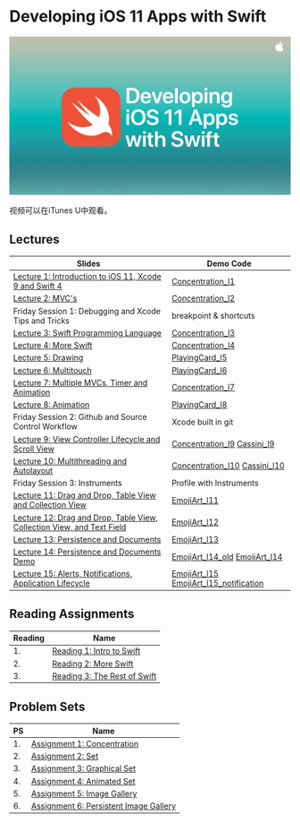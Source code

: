 # Developing iOS 11 Apps with Swift

![](images/iTunes.jpg)

视频可以在iTunes U中观看。

## Lectures


Slides | Demo Code
------------- | -------------
[Lecture 1: Introduction to iOS 11, Xcode 9 and Swift 4](slides/Lecture_1_Slides.pdf)  | [Concentration_l1](code_demo/Concentration_l1)  
[Lecture 2: MVC's](slides/Lecture_2_Slides.pdf)  | [Concentration_l2](code_demo/Concentration_l2) 
Friday Session 1: Debugging and Xcode Tips and Tricks | breakpoint & shortcuts | 
[Lecture 3: Swift Programming Language](slides/Lecture_3_Slides.pdf)  | [Concentration_l3](code_demo/Concentration_l3)  
[Lecture 4: More Swift](slides/Lecture_4_Slides.pdf)  | [Concentration_l4](code_demo/Concentration_l4)
[Lecture 5: Drawing](slides/Lecture_5_Slides.pdf)  | [PlayingCard_l5](code_demo/PlayingCard_l5)  
[Lecture 6: Multitouch](slides/Lecture_6_Slides.pdf)  | [PlayingCard_l6](code_demo/PlayingCard_l6) 
[Lecture 7: Multiple MVCs, Timer and Animation](slides/Lecture_7_Slides.pdf)  | [Concentration_l7](code_demo/Concentration_l7) 
[Lecture 8: Animation](slides/Lecture_8_Slides.pdf)  | [PlayingCard_l8](code_demo/PlayingCard_l8)  
Friday Session 2: Github and Source Control Workflow | Xcode built in git 
[Lecture 9: View Controller Lifecycle and Scroll View](slides/Lecture_9_Slides.pdf) | [Concentration_l9](code_demo/Concentration_l9) [Cassini_l9](code_demo/Cassini_l9) 
[Lecture 10: Multithreading and Autolayout](slides/Lecture_10_Slides.pdf) | [Concentration_l10](code_demo/Concentration_l10) [Cassini_l10](code_demo/Cassini_l10)  
Friday Session 3: Instruments | Profile with Instruments
[Lecture 11: Drag and Drop, Table View and Collection View](slides/Lecture_11_Slides.pdf) | [EmojiArt_l11](code_demo/EmojiArt_l11) 
[Lecture 12: Drag and Drop, Table View, Collection View, and Text Field](slides/Lecture_12_Slides.pdf) | [EmojiArt_l12](code_demo/EmojiArt_l12) 
[Lecture 13: Persistence and Documents](slides/Lecture_13_Slides.pdf) | [EmojiArt_l13](code_demo/EmojiArt_l13) 
[Lecture 14: Persistence and Documents Demo](slides/Lecture_14_Slides.pdf) | [EmojiArt_l14_old](code_demo/EmojiArt_l14_old)  [EmojiArt_l14](code_demo/EmojiArt_l14) 
[Lecture 15: Alerts, Notifications, Application Lifecycle](slides/Lecture_15_Slides.pdf) | [EmojiArt_l15](code_demo/EmojiArt_l15)  [EmojiArt_l15_notification](code_demo/EmojiArt_l15_notification) 



## Reading Assignments

Reading  | Name
| ------------- | -------------
| 1. | [Reading 1: Intro to Swift](reading/Reading_1_Intro_to_Swift.pdf)
| 2. | [Reading 2: More Swift](reading/Reading_2_Intro_to_Swift.pdf)
| 3. | [Reading 3: The Rest of Swift](reading/Reading_3_Finishing_Off_Swift.pdf)



## Problem Sets

PS  | Name
| ------------- | -------------
| 1. | [Assignment 1: Concentration](problem_sets/Programming_Project_1_Concentration.pdf)
| 2. | [Assignment 2: Set](problem_sets/Programming_Project_2_Set.pdf)
| 3. | [Assignment 3: Graphical Set](problem_sets/Programming_Project_3_Graphical_Set.pdf)
| 4. | [Assignment 4: Animated Set](problem_sets/Programming_Project_4_Animated_Set.pdf)
| 5. | [Assignment 5: Image Gallery](problem_sets/Programming_Project_5_Image_Gallery.pdf)
| 6. | [Assignment 6: Persistent Image Gallery](problem_sets/Programming_Project_6_Persistent_Image_Gallery.pdf)


